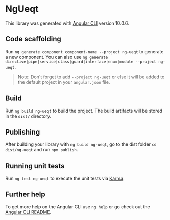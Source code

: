 # NgUeqt

This library was generated with [Angular CLI](https://github.com/angular/angular-cli) version 10.0.6.

## Code scaffolding

Run `ng generate component component-name --project ng-ueqt` to generate a new component. You can also use `ng generate directive|pipe|service|class|guard|interface|enum|module --project ng-ueqt`.
> Note: Don't forget to add `--project ng-ueqt` or else it will be added to the default project in your `angular.json` file. 

## Build

Run `ng build ng-ueqt` to build the project. The build artifacts will be stored in the `dist/` directory.

## Publishing

After building your library with `ng build ng-ueqt`, go to the dist folder `cd dist/ng-ueqt` and run `npm publish`.

## Running unit tests

Run `ng test ng-ueqt` to execute the unit tests via [Karma](https://karma-runner.github.io).

## Further help

To get more help on the Angular CLI use `ng help` or go check out the [Angular CLI README](https://github.com/angular/angular-cli/blob/master/README.md).
